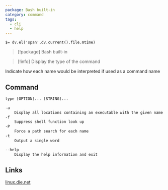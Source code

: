 ```yaml
---
package: Bash built-in
category: command
tags:
  - cli
  - help
---
```


`$= dv.el('span',dv.current().file.mtime)`
> [!package] Bash built-in

> [!info] Display the type of the command

Indicate how each name would be interpreted if used as a command name

## Command
```txt
type [OPTION]... [STRING]...

-a
	Display all locations containing an executable with the given name
-f
	Suppress shell function look up
-P
	Force a path search for each name 
-t
	Output a single word

--help
	Display the help information and exit 
```

## Links
[linux.die.net](https://linux.die.net/man/1/file)
